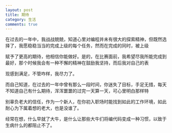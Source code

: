 ```yaml
---
layout: post
title: 期待
category: 生活
comments: true
---
```


在过去的一年中，我战战兢兢，知道心里对编程并未有很大的探索精神，但既然选择了，我愿稳稳当当的完成上级的每个任务，然而在完成的同时，被上级

赋予了更高的期待，他相信你能做好。是的，在比赛面前，我希望尽我所能完成到最好，那个时候我会有一种不懈的精神在鼓励我坚持，而后我对自己的表

现感到满足，不管咋样，我尽力了。


而自己知道，在过去的一年中曾有那么一段时间，你迷失了目标，手足无措，每天不知道自己有什么期待，浑浑噩噩的过完一天算一天，可心里明白那样特

别辜负老大的信任，作为一个新人，在你初入职场时能找到如此的工作环境，如此耐心为下属着想的老大，也是没谁了。


经常在想，什么早就了大牛，是什么让那些大牛们将编代码变成一种习惯，以致于生病什么的都阻止不了。
